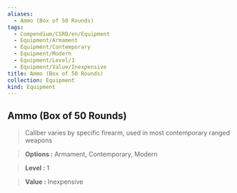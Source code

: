 ```yaml
---
aliases:
  - Ammo (Box of 50 Rounds)
tags:
  - Compendium/CSRD/en/Equipment
  - Equipment/Armament
  - Equipment/Contemporary
  - Equipment/Modern
  - Equipment/Level/1
  - Equipment/Value/Inexpensive
title: Ammo (Box of 50 Rounds)
collection: Equipment
kind: Equipment
---
```

## Ammo (Box of 50 Rounds)    
    
>Caliber varies by specific firearm, used in most contemporary ranged weapons    
> **Options :** Armament, Contemporary, Modern    
> **Level :** 1    
> **Value :** Inexpensive